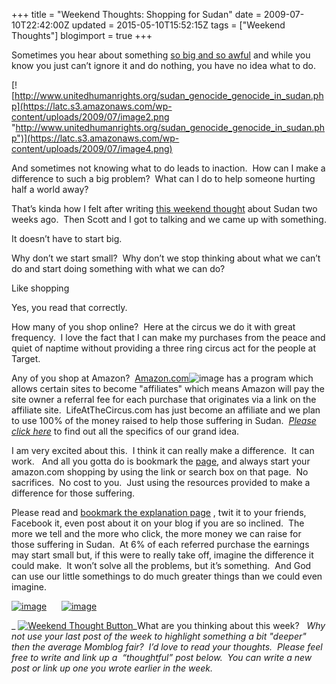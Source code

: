 +++
title = "Weekend Thoughts: Shopping for Sudan"
date = 2009-07-10T22:42:00Z
updated = 2015-05-10T15:52:15Z
tags = ["Weekend Thoughts"]
blogimport = true 
+++

Sometimes you hear about something [so big and so awful](http://www.unitedhumanrights.org/sudan_genocide_genocide_in_sudan.php) and while you know you just can’t ignore it and do nothing, you have no idea what to do. 

[![http://www.unitedhumanrights.org/sudan_genocide_genocide_in_sudan.php](https://latc.s3.amazonaws.com/wp-content/uploads/2009/07/image2.png "http://www.unitedhumanrights.org/sudan_genocide_genocide_in_sudan.php")](https://latc.s3.amazonaws.com/wp-content/uploads/2009/07/image4.png)

And sometimes not knowing what to do leads to inaction.&#160; How can I make a difference to such a big problem?&#160; What can I do to help someone hurting half a world away?

That’s kinda how I felt after writing [this weekend thought](http://lifeatthecircus.com/2009/06/26/why/) about Sudan two weeks ago.&#160; Then Scott and I got to talking and we came up with something.

It doesn’t have to start big.&#160; 

Why don’t we start small?&#160; Why don’t we stop thinking about what we can’t do and start doing something with what we can do?

Like shopping

Yes, you read that correctly. 

How many of you shop online?&#160; Here at the circus we do it with great frequency.&#160; I love the fact that I can make my purchases from the peace and quiet of naptime without providing a three ring circus act for the people at Target.&#160; 

Any of you shop at Amazon?&#160; [Amazon.com](http://www.amazon.com/gp/redirect.html?ie=UTF8&amp;location=http%3A%2F%2Fwww.amazon.com%2F&amp;tag=liatthci-20&amp;linkCode=ur2&amp;camp=1789&amp;creative=390957)![image](https://www.assoc-amazon.com/e/ir?t=liatthci-20&amp;l=ur2&amp;o=1) has a program which allows certain sites to become &quot;affiliates&quot; which means Amazon will pay the site owner a referral fee for each purchase that originates via a link on the affiliate site.&#160; LifeAtTheCircus.com has just become an affiliate and we plan to use 100% of the money raised to help those suffering in Sudan.&#160; 
_[Please click here](http://lifeatthecircus.com/shopping-for-sudan/)_
 to find out all the specifics of our grand idea.&#160; 

I am very excited about this.&#160; I think it can really make a difference.&#160; It can work.&#160;&#160; And all you gotta do is bookmark the [page](http://lifeatthecircus.com/shopping-for-sudan/), and always start your amazon.com shopping by using the link or search box on that page.&#160; No sacrifices.&#160; No cost to you.&#160; Just using the resources provided to make a difference for those suffering.&#160; 

Please read and 
[bookmark the explanation page](http://lifeatthecircus.com/shopping-for-sudan/)
 , 
twit it
 to your friends, 
Facebook it,
 even 
post about it
 on your blog if you are so inclined.&#160; The more we tell and the more who click, the more money we can raise for those suffering in Sudan.&#160; At 6% of each referred purchase the earnings may start small but, if this were to really take off, imagine the difference it could make.&#160; It won’t solve all the problems, but it’s something.&#160; And God can use our little somethings to do much greater things than we could even imagine.&#160; 

[![image](https://latc.s3.amazonaws.com/wp-content/uploads/2009/07/image3.png "image")](https://latc.s3.amazonaws.com/wp-content/uploads/2009/07/image5.png)&#160;&#160;&#160;&#160;&#160; [![image](https://latc.s3.amazonaws.com/wp-content/uploads/2009/07/image4.png "image")](https://latc.s3.amazonaws.com/wp-content/uploads/2009/07/image6.png)

_
[![Weekend Thought Button](http://i282.photobucket.com/albums/kk261/LifeAtTheCircus/WeekendThought_Button.gif "Leave your weekend thought at LifeAtTheCircus.com")](http://lifeatthecircus.com)_What are you thinking about this week?
&#160; _Why not use your last post of the week to highlight something a bit &quot;deeper&quot; then the average Momblog fair?&#160; I’d love to read your thoughts.&#160; Please feel free to write and link up a&#160; “thoughtful” post below.&#160; You can write a new post or link up one you wrote earlier in the week.&#160;_ 
 
